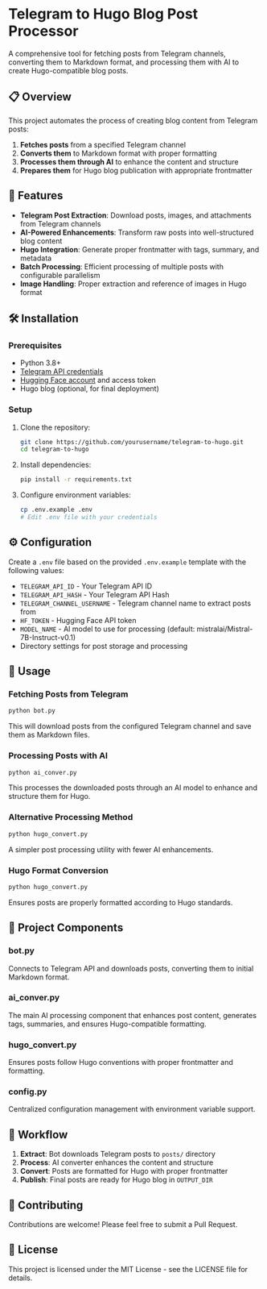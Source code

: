 # Telegram to Hugo Blog Post Processor

A comprehensive tool for fetching posts from Telegram channels, converting them to Markdown format, and processing them with AI to create Hugo-compatible blog posts.

## 📋 Overview

This project automates the process of creating blog content from Telegram posts:

1. **Fetches posts** from a specified Telegram channel
2. **Converts them** to Markdown format with proper formatting
3. **Processes them through AI** to enhance the content and structure
4. **Prepares them** for Hugo blog publication with appropriate frontmatter

## 🚀 Features

- **Telegram Post Extraction**: Download posts, images, and attachments from Telegram channels
- **AI-Powered Enhancements**: Transform raw posts into well-structured blog content
- **Hugo Integration**: Generate proper frontmatter with tags, summary, and metadata
- **Batch Processing**: Efficient processing of multiple posts with configurable parallelism
- **Image Handling**: Proper extraction and reference of images in Hugo format

## 🛠️ Installation

### Prerequisites

- Python 3.8+
- [Telegram API credentials](https://my.telegram.org/apps)
- [Hugging Face account](https://huggingface.co/) and access token
- Hugo blog (optional, for final deployment)

### Setup

1. Clone the repository:
   ```bash
   git clone https://github.com/yourusername/telegram-to-hugo.git
   cd telegram-to-hugo
   ```

2. Install dependencies:
   ```bash
   pip install -r requirements.txt
   ```

3. Configure environment variables:
   ```bash
   cp .env.example .env
   # Edit .env file with your credentials
   ```

## ⚙️ Configuration

Create a `.env` file based on the provided `.env.example` template with the following values:

- `TELEGRAM_API_ID` - Your Telegram API ID
- `TELEGRAM_API_HASH` - Your Telegram API Hash
- `TELEGRAM_CHANNEL_USERNAME` - Telegram channel name to extract posts from
- `HF_TOKEN` - Hugging Face API token
- `MODEL_NAME` - AI model to use for processing (default: mistralai/Mistral-7B-Instruct-v0.1)
- Directory settings for post storage and processing

## 📝 Usage

### Fetching Posts from Telegram

```bash
python bot.py
```

This will download posts from the configured Telegram channel and save them as Markdown files.

### Processing Posts with AI

```bash
python ai_conver.py
```

This processes the downloaded posts through an AI model to enhance and structure them for Hugo.

### Alternative Processing Method

```bash
python hugo_convert.py
```

A simpler post processing utility with fewer AI enhancements.

### Hugo Format Conversion

```bash
python hugo_convert.py
```

Ensures posts are properly formatted according to Hugo standards.

## 🧩 Project Components

### bot.py

Connects to Telegram API and downloads posts, converting them to initial Markdown format.

### ai_conver.py

The main AI processing component that enhances post content, generates tags, summaries, and ensures Hugo-compatible formatting.

### hugo_convert.py

Ensures posts follow Hugo conventions with proper frontmatter and formatting.

### config.py

Centralized configuration management with environment variable support.

## 🔄 Workflow

1. **Extract**: Bot downloads Telegram posts to `posts/` directory
2. **Process**: AI converter enhances the content and structure
3. **Convert**: Posts are formatted for Hugo with proper frontmatter
4. **Publish**: Final posts are ready for Hugo blog in `OUTPUT_DIR`

## 🤝 Contributing

Contributions are welcome! Please feel free to submit a Pull Request.

## 📄 License

This project is licensed under the MIT License - see the LICENSE file for details.
